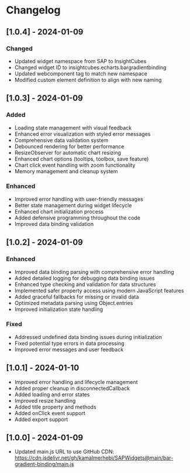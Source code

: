 # Changelog

## [1.0.4] - 2024-01-09

### Changed
- Updated widget namespace from SAP to InsightCubes
- Changed widget ID to insightcubes.echarts.bargradientbinding
- Updated webcomponent tag to match new namespace
- Modified custom element definition to align with new naming

## [1.0.3] - 2024-01-09

### Added
- Loading state management with visual feedback
- Enhanced error visualization with styled error messages
- Comprehensive data validation system
- Debounced rendering for better performance
- ResizeObserver for automatic chart resizing
- Enhanced chart options (tooltips, toolbox, save feature)
- Chart click event handling with zoom functionality
- Memory management and cleanup system

### Enhanced
- Improved error handling with user-friendly messages
- Better state management during widget lifecycle
- Enhanced chart initialization process
- Added defensive programming throughout the code
- Improved data binding validation

## [1.0.2] - 2024-01-09

### Enhanced
- Improved data binding parsing with comprehensive error handling
- Added detailed logging for debugging data binding issues
- Enhanced type checking and validation for data structures
- Implemented safer property access using modern JavaScript features
- Added graceful fallbacks for missing or invalid data
- Optimized metadata parsing using Object.entries
- Improved initialization state handling

### Fixed
- Addressed undefined data binding issues during initialization
- Fixed potential type errors in data processing
- Improved error messages and user feedback

## [1.0.1] - 2024-01-10
- Improved error handling and lifecycle management
- Added proper cleanup in disconnectedCallback
- Added loading and error states
- Improved resize handling
- Added title property and methods
- Added onClick event support
- Added export support

## [1.0.0] - 2024-01-09
- Updated main.js URL to use GitHub CDN: https://cdn.jsdelivr.net/gh/kamalmerhebi/SAPWidgets@main/bar-gradient-binding/main.js

